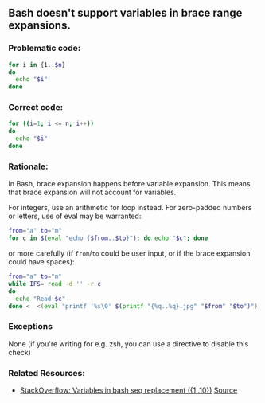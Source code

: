 ## Bash doesn't support variables in brace range expansions.

### Problematic code:

```bash
for i in {1..$n}
do
  echo "$i"
done
```

### Correct code:

```bash
for ((i=1; i <= n; i++))
do
  echo "$i"
done
```

### Rationale:

In Bash, brace expansion happens before variable expansion. This means that brace expansion will not account for variables.

For integers, use an arithmetic for loop instead. For zero-padded numbers or letters, use of eval may be warranted:

```bash
from="a" to="m"
for c in $(eval "echo {$from..$to}"); do echo "$c"; done
```

or more carefully (if `from`/`to` could be user input, or if the brace expansion could have spaces):

```bash
from="a" to="m"
while IFS= read -d '' -r c
do
  echo "Read $c"
done <  <(eval "printf '%s\0' $(printf "{%q..%q}.jpg" "$from" "$to")")
```

### Exceptions

None (if you're writing for e.g. zsh, you can use a directive to disable this check)

### Related Resources:

* [StackOverflow: Variables in bash seq replacement ({1..10})](https://stackoverflow.com/questions/169511/how-do-i-iterate-over-a-range-of-numbers-defined-by-variables-in-bash)
[Source](https://github.com/koalaman/shellcheck/wiki/SC2051)

